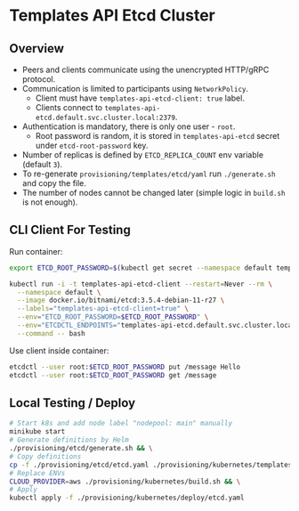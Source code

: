 # Templates API Etcd Cluster

## Overview

- Peers and clients communicate using the unencrypted HTTP/gRPC protocol.
- Communication is limited to participants using `NetworkPolicy`.
  - Client must have `templates-api-etcd-client: true` label.
  -  Clients connect to `templates-api-etcd.default.svc.cluster.local:2379`.
- Authentication is mandatory, there is only one user - `root`.
  - Root password is random, it is stored in `templates-api-etcd` secret under `etcd-root-password` key.
- Number of replicas is defined by `ETCD_REPLICA_COUNT` env variable (default `3`).
- To re-generate `provisioning/templates/etcd/yaml` run `./generate.sh` and copy the file.
- The number of nodes cannot be changed later (simple logic in `build.sh` is not enough).

## CLI Client For Testing

Run container:
```bash
export ETCD_ROOT_PASSWORD=$(kubectl get secret --namespace default templates-api-etcd -o jsonpath="{.data.etcd-root-password}" | base64 -d)
```

```bash
kubectl run -i -t templates-api-etcd-client --restart=Never --rm \
  --namespace default \
  --image docker.io/bitnami/etcd:3.5.4-debian-11-r27 \
  --labels="templates-api-etcd-client=true" \
  --env="ETCD_ROOT_PASSWORD=$ETCD_ROOT_PASSWORD" \
  --env="ETCDCTL_ENDPOINTS="templates-api-etcd.default.svc.cluster.local:2379"" \
  --command -- bash
```

Use client inside container:
```bash
etcdctl --user root:$ETCD_ROOT_PASSWORD put /message Hello
etcdctl --user root:$ETCD_ROOT_PASSWORD get /message
```

## Local Testing / Deploy

```bash
# Start k8s and add node label "nodepool: main" manually
minikube start
# Generate definitions by Helm
./provisioning/etcd/generate.sh && \
# Copy definitions
cp -f ./provisioning/etcd/etcd.yaml ./provisioning/kubernetes/templates/etcd.yaml && \
# Replace ENVs
CLOUD_PROVIDER=aws ./provisioning/kubernetes/build.sh && \
# Apply
kubectl apply -f ./provisioning/kubernetes/deploy/etcd.yaml
```
